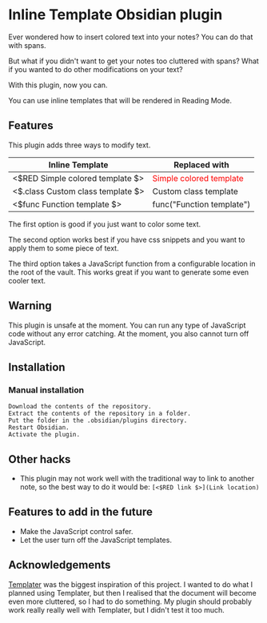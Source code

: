 # Inline Template Obsidian plugin

Ever wondered how to insert colored text into your notes? You can do that with spans.

But what if you didn't want to get your notes too cluttered with spans? What if you wanted to 
do other modifications on your text?

With this plugin, now you can.

You can use inline templates that will be rendered in Reading Mode.

## Features

This plugin adds three ways to modify text.

| Inline Template | Replaced with |
| --- | --- |
| <$RED Simple colored template $> | <span style="color:red">Simple colored template</span> |
| <$.class Custom class template $> | <span class="class">Custom class template</span> |
| <$func Function template $> | func("Function template") |

The first option is good if you just want to color some text.

The second option works best if you have css snippets and you want to apply
them to some piece of text.

The third option takes a JavaScript function from a configurable location in the root of 
the vault. This works great if you want to generate some even cooler text.

## Warning

This plugin is unsafe at the moment. You can run any type of JavaScript code without any error
catching. At the moment, you also cannot turn off JavaScript.

## Installation

### Manual installation

```
Download the contents of the repository.
Extract the contents of the repository in a folder.
Put the folder in the .obsidian/plugins directory.
Restart Obsidian.
Activate the plugin.
```

## Other hacks

* This plugin may not work well with the traditional way to link to another 
note, so the best way to do it would be: `[<$RED link $>](Link location)`

## Features to add in the future

* Make the JavaScript control safer.
* Let the user turn off the JavaScript templates.

## Acknowledgements

[Templater](https://github.com/SilentVoid13/Templater) was the biggest inspiration
of this project. I wanted to do what I planned using Templater, but then I realised that
the document will become even more cluttered, so I had to do something. My plugin should
probably work really really well with Templater, but I didn't test it too much.
